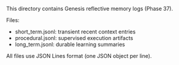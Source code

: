 This directory contains Genesis reflective memory logs (Phase 37).

Files:
- short_term.jsonl: transient recent context entries
- procedural.jsonl: supervised execution artifacts
- long_term.jsonl: durable learning summaries

All files use JSON Lines format (one JSON object per line).